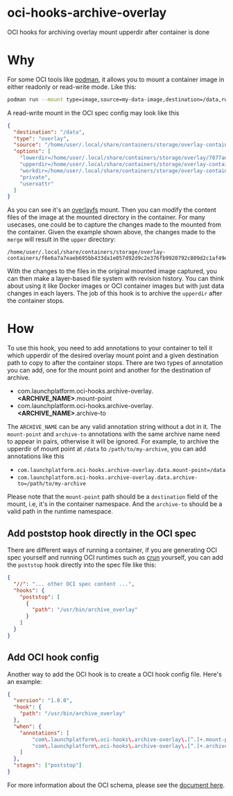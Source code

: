 # oci-hooks-archive-overlay
OCI hooks for archiving overlay mount upperdir after container is done

# Why

For some OCI tools like [podman](https://podman.io), it allows you to mount a container image in either readonly or read-write mode.
Like this:

```bash
podman run --mount type=image,source=my-data-image,destination=/data,rw=true -it alpine
```

A read-write mount in the OCI spec config may look like this

```json
{
  "destination": "/data",
  "type": "overlay",
  "source": "/home/user/.local/share/containers/storage/overlay-containers/f6e6a7a7eaeb695bb433da1e057d92d9c2e376fb9920792c809d2c1af49e5709/userdata/overlay/3190055391/merge",
  "options": [
    "lowerdir=/home/user/.local/share/containers/storage/overlay/7877ad4aca46f49c306c8044f0d2a1528b642db9aed165f8b022f2b59fc9c237/merged",
    "upperdir=/home/user/.local/share/containers/storage/overlay-containers/f6e6a7a7eaeb695bb433da1e057d92d9c2e376fb9920792c809d2c1af49e5709/userdata/overlay/3190055391/upper",
    "workdir=/home/user/.local/share/containers/storage/overlay-containers/f6e6a7a7eaeb695bb433da1e057d92d9c2e376fb9920792c809d2c1af49e5709/userdata/overlay/3190055391/work",
    "private",
    "userxattr"
  ]
}
```

As you can see it's an [overlayfs](https://docs.kernel.org/filesystems/overlayfs.html) mount.
Then you can modify the content files of the image at the mounted directory in the container.
For many usecases, one could be to capture the changes made to the mounted from the container.
Given the example shown above, the changes made to the `merge` will result in the `upper` directory:

```
/home/user/.local/share/containers/storage/overlay-containers/f6e6a7a7eaeb695bb433da1e057d92d9c2e376fb9920792c809d2c1af49e5709/userdata/overlay/3190055391/upper
```

With the changes to the files in the original mounted image captured, you can then make a layer-based file system with revision history.
You can think about using it like Docker images or OCI container images but with just data changes in each layers.
The job of this hook is to archive the `upperdir` after the container stops.

# How

To use this hook, you need to add annotations to your container to tell it which upperdir of the desired overlay mount point and a given destination path to copy to after the container stops.
There are two types of annotation you can add, one for the mount point and another for the destination of archive.

- com.launchplatform.oci-hooks.archive-overlay.**<ARCHIVE_NAME>**.mount-point
- com.launchplatform.oci-hooks.archive-overlay.**<ARCHIVE_NAME>**.archive-to

The `ARCHIVE_NAME` can be any valid annotation string without a dot in it.
The `mount-point` and `archive-to` annotations with the same archive name need to appear in pairs, otherwise it will be ignored.
For example, to archive the upperdir of mount point at `/data` to `/path/to/my-archive`, you can add annotations like this

- `com.launchplatform.oci-hooks.archive-overlay.data.mount-point=/data`
- `com.launchplatform.oci-hooks.archive-overlay.data.archive-to=/path/to/my-archive`

Please note that the `mount-point` path should be a `destination` field of the mount, i.e, it's in the container namespace.
And the `archive-to` should be a valid path in the runtime namespace.

## Add poststop hook directly in the OCI spec

There are different ways of running a container, if you are generating OCI spec yourself and running OCI runtimes such as [crun](https://github.com/containers/crun) yourself, you can add the `poststop` hook directly into the spec file like this:

```json
{
  "//": "... other OCI spec content ...",
  "hooks": {
    "poststop": [
      {
        "path": "/usr/bin/archive_overlay"
      }
    ]
  }
}
```

## Add OCI hook config

Another way to add the OCI hook is to create a OCI hook config file.
Here's an example:

```json
{
  "version": "1.0.0",
  "hook": {
    "path": "/usr/bin/archive_overlay"
  },
  "when": {
    "annotations": [
        "com\.launchplatform\.oci-hooks\.archive-overlay\.[^.]+.mount-point=(.+)",
        "com\.launchplatform\.oci-hooks\.archive-overlay\.[^.]+.archive-to=(.+)"
    ]
  },
  "stages": ["poststop"]
}
```

For more information about the OCI schema, please see the [document here](https://github.com/containers/podman/blob/v3.4.7/pkg/hooks/docs/oci-hooks.5.md).
